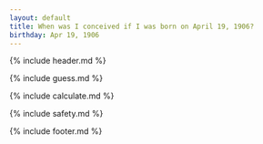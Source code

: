 ```yaml
---
layout: default
title: When was I conceived if I was born on April 19, 1906?
birthday: Apr 19, 1906
---
```


{% include header.md %}

{% include guess.md %}

{% include calculate.md %}

{% include safety.md %}

{% include footer.md %}



